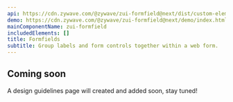 ```yaml
---
api: https://cdn.zywave.com/@zywave/zui-formfield@next/dist/custom-elements.json
demo: https://cdn.zywave.com/@zywave/zui-formfield@next/demo/index.html
mainComponentName: zui-formfield
includedElements: []
title: Formfields
subtitle: Group labels and form controls together within a web form.
---
```


## Coming soon

A design guidelines page will created and added soon, stay tuned!

